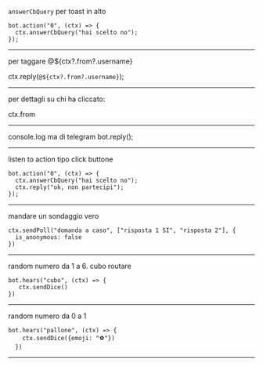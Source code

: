 `answerCbQuery` per toast in alto

    bot.action("0", (ctx) => {
      ctx.answerCbQuery("hai scelto no");
    });

-----

per taggare @${ctx?.from?.username}

ctx.reply(`@${ctx?.from?.username}`);

------

per dettagli su chi ha cliccato:

ctx.from

-----

console.log ma di telegram bot.reply();

-----

listen to action tipo click buttone

    bot.action("0", (ctx) => {
      ctx.answerCbQuery("hai scelto no");
      ctx.reply("ok, non partecipi");
    });

-----

mandare un sondaggio vero

    ctx.sendPoll("domanda a caso", ["risposta 1 SI", "risposta 2"], {
      is_anonymous: false
    })

------

random numero da 1 a 6. 
cubo routare 

    bot.hears("cubo", (ctx) => {
       ctx.sendDice()
    })

------

random numero da 0 a 1

    bot.hears("pallone", (ctx) => {
        ctx.sendDice({emoji: "⚽"})
      })

------